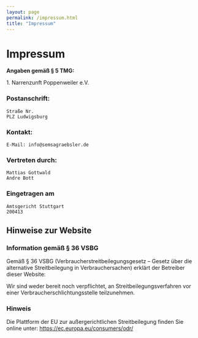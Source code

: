 ```yaml
---
layout: page
permalink: /impressum.html
title: "Impressum"
---
```


# Impressum
**Angaben gemäß § 5 TMG:**

1\. Narrenzunft Poppenweiler e.V.

### Postanschrift:
```
Straße Nr.
PLZ Ludwigsburg
```
### Kontakt:
```
E-Mail: info@semsagraebsler.de
```
### Vertreten durch:
```
Mattias Gottwald
Andre Bott
```

### Eingetragen am
```
Amtsgericht Stuttgart
200413
```

## Hinweise zur Website

###  Information gemäß § 36 VSBG
Gemäß § 36 VSBG (Verbraucherstreitbeilegungsgesetz – Gesetz über die alternative Streitbeilegung in Verbrauchersachen) erklärt der Betreiber dieser Website:

Wir sind weder bereit noch verpflichtet, an Streitbeilegungsverfahren vor einer Verbraucherschlichtungsstelle teilzunehmen.

### Hinweis
Die Plattform der EU zur außergerichtlichen Streitbeilegung finden Sie online unter: https://ec.europa.eu/consumers/odr/
